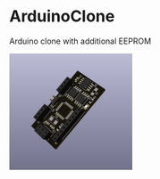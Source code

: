 # ArduinoClone
Arduino clone with additional EEPROM

<img src="3Dview.png" alt="3D view" width="220">
